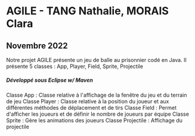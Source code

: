 # AGILE - TANG Nathalie, MORAIS Clara
## Novembre 2022


Notre projet AGILE présente un jeu de balle au prisonnier codé en Java.
Il présente 5 classes : App, Player, Field, Sprite, Projectile

##### Développé sous Eclipse w/ Maven

Classe App : Classe relative à l'affichage de la fenêtre du jeu et du terrain de jeu
Classe Player : Classe relative à la position du joueur et aux différentes méthodes de déplacement et de tirs
Classe Field : Permet d'afficher les joueurs et de définir le nombre de joueurs par équipe
Classe Sprite : Gère les animations des joueurs
Classe Projectile : Affichage du projectile


